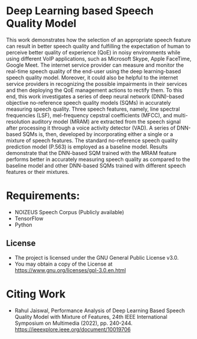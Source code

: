 # **Deep Learning based Speech Quality Model**
This work demonstrates how the selection of an appropriate speech feature can result in better speech quality and fulfilling the expectation of human to perceive better quality of experience (QoE) in noisy environments while using different VoIP applications, such as Microsoft Skype, Apple FaceTime, Google Meet. The internet service provider can measure and monitor the real-time speech quality of the end-user using the deep learning-based speech quality model. Moreover, it could also be helpful to the internet service providers in recognizing the possible impairments in their services and then deploying the QoE management actions to rectify them. To this end, this work investigates a series of deep neural network (DNN)-based objective no-reference speech quality models (SQMs) in accurately measuring speech quality. Three speech features, namely, line spectral frequencies (LSF), mel-frequency cepstral coefficients (MFCC), and multi-resolution auditory model (MRAM) are extracted from the speech signal after processing it through a voice activity detector (VAD). A series of DNN-based SQMs is, then, developed by incorporating either a single or a mixture of speech features. The standard no-reference speech quality prediction model (P.563) is employed as a baseline model. Results demonstrate that the DNN-based SQM trained with the MRAM feature performs better in accurately measuring speech quality as compared to the baseline model and other DNN-based SQMs trained with different speech features or their mixtures.

# **Requirements:**
* NOIZEUS Speech Corpus (Publicly available)
* TensorFlow
* Python

## **License**
* The project is licensed under the GNU General Public License v3.0.
* You may obtain a copy of the License at https://www.gnu.org/licenses/gpl-3.0.en.html

# **Citing Work**
* Rahul Jaiswal, Performance Analysis of Deep Learning Based Speech Quality Model with Mixture of Features,
24th IEEE International Symposium on Multimedia (2022), pp. 240-244. https://ieeexplore.ieee.org/document/10019706
